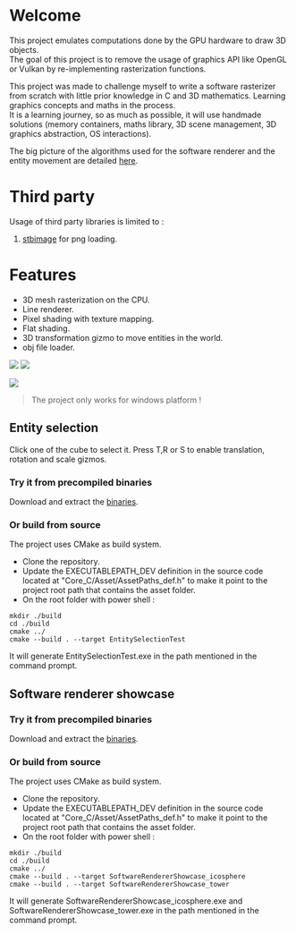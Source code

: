 # Welcome

This project emulates computations done by the GPU hardware to draw 3D objects. <br/>
The goal of this project is to remove the usage of graphics API like OpenGL or Vulkan by re-implementing rasterization functions.

This project was made to challenge myself to write a software rasterizer from scratch with little prior knowledge in C and 3D mathematics. Learning graphics concepts and maths in the process. <br/>
It is a learning journey, so as much as possible, it will use handmade solutions (memory containers, maths library, 3D scene management, 3D graphics abstraction, OS interactions).

The big picture of the algorithms used for the software renderer and the entity movement are detailed [here](https://ldalzotto.github.io/SoftwareRasterizer/).

# Third party

Usage of third party libraries is limited to :

1. [stbimage](https://github.com/nothings/stb) for png loading.

# Features

* 3D mesh rasterization on the CPU.
* Line renderer.
* Pixel shading with texture mapping.
* Flat shading.
* 3D transformation gizmo to move entities in the world.
* obj file loader.

![](https://i.imgur.com/SPNdNuE.gif)
![](https://i.imgur.com/8LRG2xY.gif)

![](https://i.imgur.com/BIZjD6j.gif)

> The project only works for windows platform !

## Entity selection

Click one of the cube to select it. Press T,R or S to enable translation, rotation and scale gizmos.

### Try it from precompiled binaries

Download and extract the [binaries](https://github.com/ldalzotto/SoftwareRasterizer/releases/download/0.0.3/GameEngine_0.0.3.7z).

### Or build from source

The project uses CMake as build system.

* Clone the repository.
* Update the EXECUTABLEPATH_DEV definition in the source code located at "Core_C/Asset/AssetPaths_def.h" to make it point to the project root path that contains the asset folder.
* On the root folder with power shell :

```
mkdir ./build
cd ./build
cmake ../
cmake --build . --target EntitySelectionTest
```

It will generate EntitySelectionTest.exe in the path mentioned in the command prompt.

## Software renderer showcase

### Try it from precompiled binaries

Download and extract the [binaries](https://github.com/ldalzotto/SoftwareRasterizer/releases/download/0.0.4/004_Release.7z).

### Or build from source

The project uses CMake as build system.

* Clone the repository.
* Update the EXECUTABLEPATH_DEV definition in the source code located at "Core_C/Asset/AssetPaths_def.h" to make it point to the project root path that contains the asset folder.
* On the root folder with power shell :

```
mkdir ./build
cd ./build
cmake ../
cmake --build . --target SoftwareRendererShowcase_icosphere
cmake --build . --target SoftwareRendererShowcase_tower
```

It will generate SoftwareRendererShowcase_icosphere.exe and SoftwareRendererShowcase_tower.exe in the path mentioned in the command prompt.
